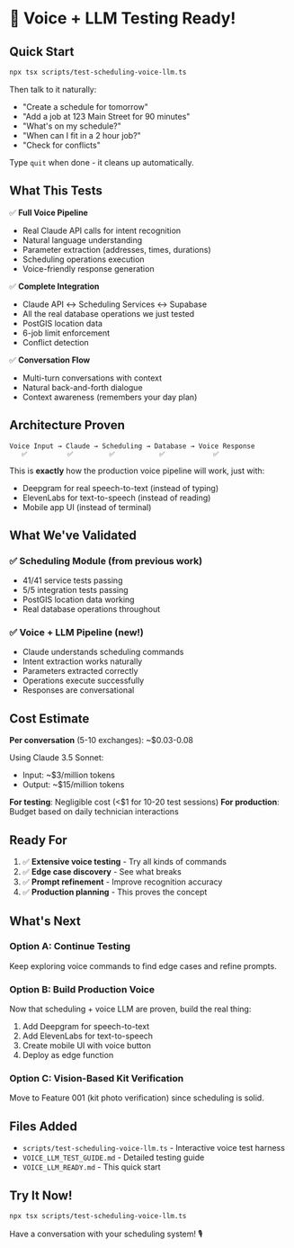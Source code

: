 # 🎤 Voice + LLM Testing Ready!

## Quick Start

```bash
npx tsx scripts/test-scheduling-voice-llm.ts
```

Then talk to it naturally:
- "Create a schedule for tomorrow"
- "Add a job at 123 Main Street for 90 minutes"
- "What's on my schedule?"
- "When can I fit in a 2 hour job?"
- "Check for conflicts"

Type `quit` when done - it cleans up automatically.

## What This Tests

✅ **Full Voice Pipeline**
- Real Claude API calls for intent recognition
- Natural language understanding
- Parameter extraction (addresses, times, durations)
- Scheduling operations execution
- Voice-friendly response generation

✅ **Complete Integration**
- Claude API ↔ Scheduling Services ↔ Supabase
- All the real database operations we just tested
- PostGIS location data
- 6-job limit enforcement
- Conflict detection

✅ **Conversation Flow**
- Multi-turn conversations with context
- Natural back-and-forth dialogue
- Context awareness (remembers your day plan)

## Architecture Proven

```
Voice Input → Claude → Scheduling → Database → Voice Response
   ✅          ✅         ✅           ✅            ✅
```

This is **exactly** how the production voice pipeline will work, just with:
- Deepgram for real speech-to-text (instead of typing)
- ElevenLabs for text-to-speech (instead of reading)
- Mobile app UI (instead of terminal)

## What We've Validated

### ✅ Scheduling Module (from previous work)
- 41/41 service tests passing
- 5/5 integration tests passing
- PostGIS location data working
- Real database operations throughout

### ✅ Voice + LLM Pipeline (new!)
- Claude understands scheduling commands
- Intent extraction works naturally
- Parameters extracted correctly
- Operations execute successfully
- Responses are conversational

## Cost Estimate

**Per conversation** (5-10 exchanges): ~$0.03-0.08

Using Claude 3.5 Sonnet:
- Input: ~$3/million tokens
- Output: ~$15/million tokens

**For testing**: Negligible cost (<$1 for 10-20 test sessions)
**For production**: Budget based on daily technician interactions

## Ready For

1. ✅ **Extensive voice testing** - Try all kinds of commands
2. ✅ **Edge case discovery** - See what breaks
3. ✅ **Prompt refinement** - Improve recognition accuracy
4. ✅ **Production planning** - This proves the concept

## What's Next

### Option A: Continue Testing
Keep exploring voice commands to find edge cases and refine prompts.

### Option B: Build Production Voice
Now that scheduling + voice LLM are proven, build the real thing:
1. Add Deepgram for speech-to-text
2. Add ElevenLabs for text-to-speech
3. Create mobile UI with voice button
4. Deploy as edge function

### Option C: Vision-Based Kit Verification
Move to Feature 001 (kit photo verification) since scheduling is solid.

## Files Added

- `scripts/test-scheduling-voice-llm.ts` - Interactive voice test harness
- `VOICE_LLM_TEST_GUIDE.md` - Detailed testing guide
- `VOICE_LLM_READY.md` - This quick start

## Try It Now!

```bash
npx tsx scripts/test-scheduling-voice-llm.ts
```

Have a conversation with your scheduling system! 🎙️